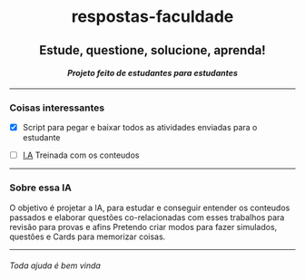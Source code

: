 <div align="center">
  
# respostas-faculdade
## Estude, questione, solucione, aprenda!

<h4><i>Projeto feito de estudantes para estudantes</i></h4>

</div>

--- 

### Coisas interessantes

- [x] Script para pegar e baixar todos as atividades enviadas para o estudante
- [ ] [I.A](#sobre-essa-ia) Treinada com os conteudos


---

### Sobre essa IA
O objetivo é projetar a IA, para estudar e conseguir entender os conteudos passados e elaborar questões co-relacionadas com esses trabalhos para revisão para provas e afins
Pretendo criar modos para fazer simulados, questões e Cards para memorizar coisas.

---

<h6> <i> Toda ajuda é bem vinda </i> </h6>
